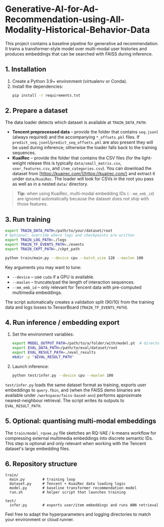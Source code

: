 # Generative-AI-for-Ad-Recommendation-using-All-Modality-Historical-Behavior-Data

This project contains a baseline pipeline for generative ad recommendation.  It trains a transformer-style model over multi-modal user histories and produces embeddings that can be searched with FAISS during inference.

## 1. Installation

1. Create a Python 3.9+ environment (virtualenv or Conda).
2. Install the dependencies:
   ```bash
   pip install -r requirements.txt
   ```

## 2. Prepare a dataset

The data loader detects which dataset is available at `TRAIN_DATA_PATH`:

- **Tencent preprocessed data** – provide the folder that contains `seq.jsonl` (always required) and the accompanying `*_offsets.pkl` files.  If `predict_seq.jsonl`/`predict_seq_offsets.pkl` are also present they will be used during inference; otherwise the loader falls back to the training sequences.
- **KuaiRec** – provide the folder that contains the CSV files (for the light-weight release this is typically `data/small_matrix.csv`, `user_features.csv`, and `item_categories.csv`).  You can download the dataset from [https://kuairec.com/](https://kuairec.com/) and extract it under `data/KuaiRec`.  The loader will look for CSVs in the root you pass as well as in a nested `data/` directory.

> **Tip:** when using KuaiRec, multi-modal embedding IDs (`--mm_emb_id`) are ignored automatically because the dataset does not ship with those features.

## 3. Run training

```bash
export TRAIN_DATA_PATH=/path/to/your/dataset/root
# Optional: override where logs and checkpoints are written
export TRAIN_LOG_PATH=./logs
export TRAIN_TF_EVENTS_PATH=./events
export TRAIN_CKPT_PATH=./ckpt_path

python train/main.py --device cpu --batch_size 128 --maxlen 100
```

Key arguments you may want to tune:

- `--device` – use `cuda` if a GPU is available.
- `--maxlen` – truncate/pad the length of interaction sequences.
- `--mm_emb_id` – only relevant for Tencent data with pre-computed multimedia embeddings.

The script automatically creates a validation split (90/10) from the training data and logs losses to TensorBoard (`TRAIN_TF_EVENTS_PATH`).

## 4. Run inference / embedding export

1. Set the environment variables:
   ```bash
   export MODEL_OUTPUT_PATH=/path/to/a/folder/with/model.pt  # directory *or* the checkpoint file itself
   export EVAL_DATA_PATH=/path/to/eval/dataset/root
   export EVAL_RESULT_PATH=./eval_results
   mkdir -p "$EVAL_RESULT_PATH"
   ```
2. Launch inference:
   ```bash
   python test/infer.py --device cpu --maxlen 100
   ```

`test/infer.py` loads the same dataset format as training, exports user embeddings to `query.fbin`, and (when the FAISS demo binaries are available under `/workspace/faiss-based-ann`) performs approximate nearest-neighbour retrieval.  The script writes its outputs to `EVAL_RESULT_PATH`.

## 5. Optional: quantising multi-modal embeddings

The `train/model_rqvae.py` file sketches an RQ-VAE / k-means workflow for compressing external multimedia embeddings into discrete semantic IDs.  This step is optional and only relevant when working with the Tencent dataset's large embedding files.

## 6. Repository structure

```
train/
  main.py        # training loop
  dataset.py     # Tencent + KuaiRec data loading logic
  model.py       # baseline transformer recommendation model
  run.sh         # helper script that launches training

test/
  infer.py       # exports user/item embeddings and runs ANN retrieval
```

Feel free to adapt the hyperparameters and logging directories to match your environment or cloud runner.
